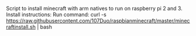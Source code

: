 Script to install minecraft with arm natives to run on raspberry pi 2 and 3.
Install instructions:
Run command: 
curl -s https://raw.githubusercontent.com/107Duo/raspbianminecraft/master/minecraftinstall.sh | bash
